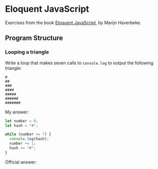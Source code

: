 # Eloquent JavaScript

Exercises from the book [Eloquent JavaScript](https://eloquentjavascript.net/), by Marijn Haverbeke.

## Program Structure

### Looping a triangle
Write a loop that makes seven calls to `console.log` to output the following triangle:
```
#
##
###
####
#####
######
#######
```

My answer:
```js
let number = 0;
let hash = "#";

while (number <= 7) {
  console.log(hash);
  number += 1;
  hash += "#";
}
```

Official answer:
```js

```
